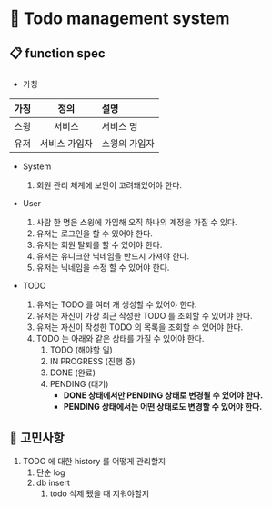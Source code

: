 # 📅 Todo management system 

## 📋 function spec

###
- 가칭

| 가칭 |   정의    | 설명      |
|:--:|:-------:|:--------|
| 스윙 |   서비스   | 서비스 명   |
| 유저 | 서비스 가입자 | 스윙의 가입자 |



- System
  1. 회원 관리 체계에 보안이 고려돼있어야 한다.


- User
  1. 사람 한 명은 스윙에 가입해 오직 하나의 계정을 가질 수 있다.
  2. 유저는 로그인을 할 수 있어야 한다.
  3. 유저는 회원 탈퇴를 할 수 있어야 한다.
  4. 유저는 유니크한 닉네임을 반드시 가져야 한다.
  5. 유저는 닉네임을 수정 할 수 있어야 한다.


- TODO
  1. 유저는 TODO 를 여러 개 생성할 수 있어야 한다.
  2. 유저는 자신이 가장 최근 작성한 TODO 를 조회할 수 있어야 한다.
  3. 유저는 자신이 작성한 TODO 의 목록을 조회할 수 있어야 한다.
  4. TODO 는 아래와 같은 상태를 가질 수 있어야 한다.
     1. TODO (해야할 일)
     2. IN PROGRESS (진행 중)
     3. DONE (완료)
     4. PENDING (대기)
        - **DONE 상태에서만 PENDING 상태로 변경될 수 있어야 한다.**
        - **PENDING 상태에서는 어떤 상태로도 변경할 수 있어야 한다.**


## 🤔 고민사항

1. TODO 에 대한 history 를 어떻게 관리할지
   1. 단순 log
   2. db insert
      1. todo 삭제 됐을 때 지워야할지

